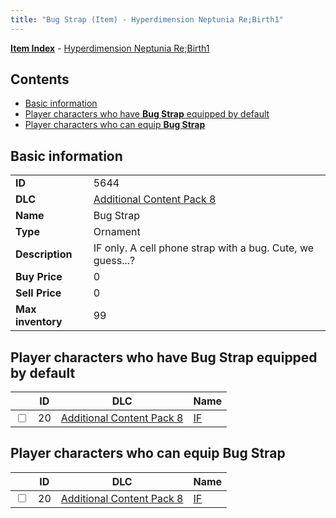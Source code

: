 ```yaml
---
title: "Bug Strap (Item) - Hyperdimension Neptunia Re;Birth1"
---
```


[**Item Index**](/neptunia/rb1/item/index.html) - [Hyperdimension Neptunia Re;Birth1](/neptunia/rb1)

## Contents

- [Basic information](#basic-information)
- [Player characters who have **Bug Strap** equipped by default](#player-characters-who-have-bug-strap-equipped-by-default)
- [Player characters who can equip **Bug Strap**](#player-characters-who-can-equip-bug-strap)

## Basic information

|   |   |
| -- | -- |
| **ID** | 5644 |
| **DLC** | [Additional Content Pack 8](/neptunia/rb1/dlc/17-pack8.html) |
| **Name** | Bug Strap |
| **Type** | Ornament |
| **Description** | IF only. A cell phone strap with a bug. Cute, we guess...? |
| **Buy Price** | 0 |
| **Sell Price** | 0 |
| **Max inventory** | 99 |

## Player characters who have **Bug Strap** equipped by default

|    | ID | DLC | Name |
| -- | -- | --- | ---- |
| <input type="checkbox" id="rb1-player-17-20" class="trackbox" /> | 20 | [Additional Content Pack 8](/neptunia/rb1/dlc/17-pack8.html) | [IF](/neptunia/rb1/player/17-20-if.html) |

## Player characters who can equip **Bug Strap**

|    | ID | DLC | Name |
| -- | -- | --- | ---- |
| <input type="checkbox" id="rb1-player-17-20" class="trackbox" /> | 20 | [Additional Content Pack 8](/neptunia/rb1/dlc/17-pack8.html) | [IF](/neptunia/rb1/player/17-20-if.html) |